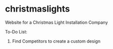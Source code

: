# christmaslights
Website for a Christmas Light Installation Company

To-Do List:
1. Find Competitors to create a custom design
